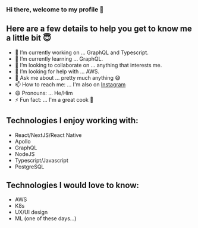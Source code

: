 ### Hi there, welcome to my profile 👋

## Here are a few details to help you get to know me a little bit 😇

- 🔭 I’m currently working on ... GraphQL and Typescript.
- 🌱 I’m currently learning ... GraphQL.
- 👯 I’m looking to collaborate on ... anything that interests me.
- 🤔 I’m looking for help with ... AWS.
- 💬 Ask me about ... pretty much anything 😅
- 📫 How to reach me: ... I'm also on [Instagram](https://www.instagram.com/kevinraleie/)
- 😄 Pronouns: ... He/Him
- ⚡ Fun fact: ... I'm a great cook 🥗

## Technologies I enjoy working with:

- React/NextJS/React Native
- Apollo
- GraphQL
- NodeJS
- Typescript/Javascript
- PostgreSQL

## Technologies I would love to know:

- AWS
- K8s
- UX/UI design
- ML (one of these days...)
